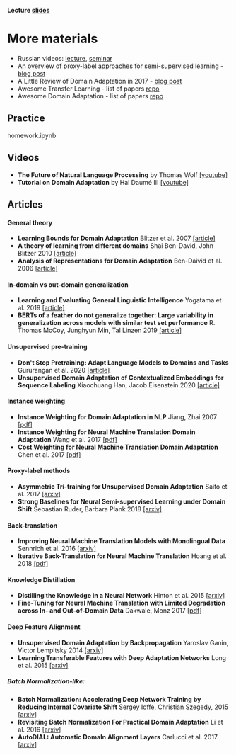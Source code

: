 __Lecture [slides](./lecture.pdf)__

# More materials
* Russian videos: [lecture](https://yadi.sk/i/Zewa7ZmKoyvEPQ), [seminar](https://yadi.sk/i/sbQXa4gh1xh77g)
* An overview of proxy-label approaches for semi-supervised learning - [blog post](http://ruder.io/semi-supervised/)
* A Little Review of Domain Adaptation in 2017 - [blog post](https://artix41.github.io/static/domain-adaptation-in-2017/index.html)
* Awesome Transfer Learning  - list of papers [repo](https://github.com/artix41/awesome-transfer-learning)
* Awesome Domain Adaptation - list of papers [repo](https://github.com/zhaoxin94/awsome-domain-adaptation)

## Practice
homework.ipynb

## Videos
- **The Future of Natural Language Processing** by Thomas Wolf [[youtube]](https://www.youtube.com/watch?v=G5lmya6eKtc)
- **Tutorial on Domain Adaptation** by Hal Daumé III [[youtube]](https://www.youtube.com/watch?v=F2OJ0fAK46Q)

## Articles

#### General theory
- **Learning Bounds for Domain Adaptation** Blitzer et al. 2007 [[article]](https://papers.nips.cc/paper/3212-learning-bounds-for-domain-adaptation)
- **A theory of learning from different domains** Shai Ben-David, John Blitzer 2010 [[article]](https://link.springer.com/article/10.1007/s10994-009-5152-4)
- **Analysis of Representations for Domain Adaptation** Ben-Daivid et al. 2006 [[article]](https://papers.nips.cc/paper/2983-analysis-of-representations-for-domain-adaptation)

#### In-domain vs out-domain generalization
- **Learning and Evaluating General Linguistic Intelligence** Yogatama et al. 2019 [[article]](https://arxiv.org/abs/1901.11373)
- **BERTs of a feather do not generalize together: Large variability in generalization across models with similar test set performance** R. Thomas McCoy, Junghyun Min, Tal Linzen 2019 [[article]](https://arxiv.org/abs/1911.02969)

#### Unsupervised pre-training
- **Don't Stop Pretraining: Adapt Language Models to Domains and Tasks** Gururangan et al. 2020 [[article]](https://arxiv.org/abs/2004.10964)
- **Unsupervised Domain Adaptation of Contextualized Embeddings for Sequence Labeling** Xiaochuang Han, Jacob Eisenstein 2020 [[article]](https://arxiv.org/abs/1904.02817)

#### Instance weighting
- **Instance Weighting for Domain Adaptation in NLP** Jiang, Zhai 2007 [[pdf]](http://sifaka.cs.uiuc.edu/czhai/pub/acl07.pdf)
- **Instance Weighting for Neural Machine Translation Domain Adaptation** Wang et al. 2017 [[pdf]](http://aclweb.org/anthology/D17-1155)
- **Cost Weighting for Neural Machine Translation Domain Adaptation** Chen et al. 2017 [[pdf]](http://www.aclweb.org/anthology/W17-3205)

#### Proxy-label methods
- **Asymmetric Tri-training for Unsupervised Domain Adaptation** Saito et al. 2017 [[arxiv]](https://arxiv.org/abs/1702.08400)
- **Strong Baselines for Neural Semi-supervised Learning under Domain Shift** Sebastian Ruder, Barbara Plank 2018 [[arxiv]](https://arxiv.org/abs/1804.09530)

#### Back-translation
- **Improving Neural Machine Translation Models with Monolingual Data** Sennrich et al. 2016 [[arxiv]](https://arxiv.org/abs/1511.06709)
- **Iterative Back-Translation for Neural Machine Translation** Hoang et al. 2018 [[pdf]](http://aclweb.org/anthology/W18-2703)

#### Knowledge Distillation
- **Distilling the Knowledge in a Neural Network** Hinton et al. 2015 [[arxiv]](https://arxiv.org/abs/1503.02531)
- **Fine-Tuning for Neural Machine Translation with Limited Degradation across In- and Out-of-Domain Data** Dakwale, Monz 2017 [[pdf]](https://staff.science.uva.nl/c.monz/ltl/publications/mtsummit2017.pdf)

#### Deep Feature Alignment
- **Unsupervised Domain Adaptation by Backpropagation** Yaroslav Ganin, Victor Lempitsky 2014 [[arxiv]](https://arxiv.org/abs/1409.7495)
- **Learning Transferable Features with Deep Adaptation Networks** Long et al. 2015 [[arxiv]](https://arxiv.org/abs/1502.02791)
##### Batch Normalization-like:
- **Batch Normalization: Accelerating Deep Network Training by Reducing Internal Covariate Shift** Sergey Ioffe, Christian Szegedy, 2015 [[arxiv]](https://arxiv.org/abs/1502.03167)
- **Revisiting Batch Normalization For Practical Domain Adaptation**  Li et al. 2016 [[arxiv]](https://arxiv.org/abs/1603.04779)
- **AutoDIAL: Automatic DomaIn Alignment Layers** Carlucci et al. 2017 [[arxiv]](https://arxiv.org/abs/1704.08082)
